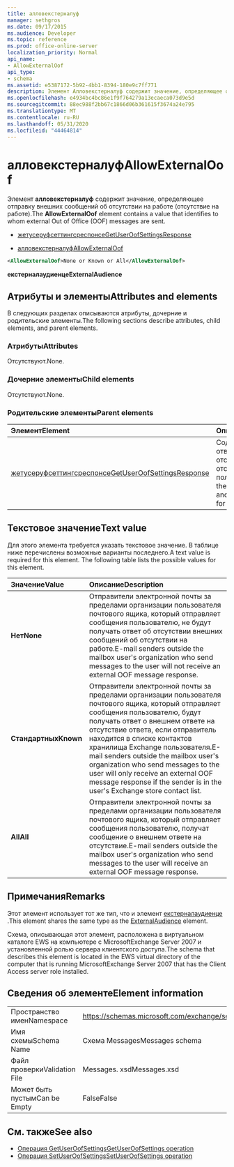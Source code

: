 ```yaml
---
title: алловекстерналуф
manager: sethgros
ms.date: 09/17/2015
ms.audience: Developer
ms.topic: reference
ms.prod: office-online-server
localization_priority: Normal
api_name:
- AllowExternalOof
api_type:
- schema
ms.assetid: e5387172-5b92-4bb1-8394-180e9c7ff771
description: Элемент Алловекстерналуф содержит значение, определяющее отправку внешних сообщений об отсутствии на работе (отсутствие на работе).
ms.openlocfilehash: e4934bc4bc86e1f9f764279a13ecaeca073d9e5d
ms.sourcegitcommit: 88ec988f2bb67c1866d06b361615f3674a24e795
ms.translationtype: MT
ms.contentlocale: ru-RU
ms.lasthandoff: 05/31/2020
ms.locfileid: "44464814"
---
```

# <a name="allowexternaloof"></a><span data-ttu-id="d7b07-103">алловекстерналуф</span><span class="sxs-lookup"><span data-stu-id="d7b07-103">AllowExternalOof</span></span>

<span data-ttu-id="d7b07-104">Элемент **алловекстерналуф** содержит значение, определяющее отправку внешних сообщений об отсутствии на работе (отсутствие на работе).</span><span class="sxs-lookup"><span data-stu-id="d7b07-104">The **AllowExternalOof** element contains a value that identifies to whom external Out of Office (OOF) messages are sent.</span></span> 
  
- [<span data-ttu-id="d7b07-105">жетусеруфсеттингсреспонсе</span><span class="sxs-lookup"><span data-stu-id="d7b07-105">GetUserOofSettingsResponse</span></span>](getuseroofsettingsresponse.md)
  
- [<span data-ttu-id="d7b07-106">алловекстерналуф</span><span class="sxs-lookup"><span data-stu-id="d7b07-106">AllowExternalOof</span></span>](allowexternaloof.md)
  
```xml
<AllowExternalOof>None or Known or All</AllowExternalOof>
```

 <span data-ttu-id="d7b07-107">**екстерналаудиенце**</span><span class="sxs-lookup"><span data-stu-id="d7b07-107">**ExternalAudience**</span></span>
## <a name="attributes-and-elements"></a><span data-ttu-id="d7b07-108">Атрибуты и элементы</span><span class="sxs-lookup"><span data-stu-id="d7b07-108">Attributes and elements</span></span>

<span data-ttu-id="d7b07-109">В следующих разделах описываются атрибуты, дочерние и родительские элементы.</span><span class="sxs-lookup"><span data-stu-id="d7b07-109">The following sections describe attributes, child elements, and parent elements.</span></span>
  
### <a name="attributes"></a><span data-ttu-id="d7b07-110">Атрибуты</span><span class="sxs-lookup"><span data-stu-id="d7b07-110">Attributes</span></span>

<span data-ttu-id="d7b07-111">Отсутствуют.</span><span class="sxs-lookup"><span data-stu-id="d7b07-111">None.</span></span>
  
### <a name="child-elements"></a><span data-ttu-id="d7b07-112">Дочерние элементы</span><span class="sxs-lookup"><span data-stu-id="d7b07-112">Child elements</span></span>

<span data-ttu-id="d7b07-113">Отсутствуют.</span><span class="sxs-lookup"><span data-stu-id="d7b07-113">None.</span></span>
  
### <a name="parent-elements"></a><span data-ttu-id="d7b07-114">Родительские элементы</span><span class="sxs-lookup"><span data-stu-id="d7b07-114">Parent elements</span></span>

|<span data-ttu-id="d7b07-115">**Элемент**</span><span class="sxs-lookup"><span data-stu-id="d7b07-115">**Element**</span></span>|<span data-ttu-id="d7b07-116">**Описание**</span><span class="sxs-lookup"><span data-stu-id="d7b07-116">**Description**</span></span>|
|:-----|:-----|
|[<span data-ttu-id="d7b07-117">жетусеруфсеттингсреспонсе</span><span class="sxs-lookup"><span data-stu-id="d7b07-117">GetUserOofSettingsResponse</span></span>](getuseroofsettingsresponse.md) <br/> |<span data-ttu-id="d7b07-118">Содержит результаты ответа и параметры отсутствия на отсутствие для пользователя.</span><span class="sxs-lookup"><span data-stu-id="d7b07-118">Contains the response results and the OOF settings for a user.</span></span>  <br/> |
   
## <a name="text-value"></a><span data-ttu-id="d7b07-119">Текстовое значение</span><span class="sxs-lookup"><span data-stu-id="d7b07-119">Text value</span></span>

<span data-ttu-id="d7b07-p101">Для этого элемента требуется указать текстовое значение. В таблице ниже перечислены возможные варианты последнего.</span><span class="sxs-lookup"><span data-stu-id="d7b07-p101">A text value is required for this element. The following table lists the possible values for this element.</span></span>
  
|<span data-ttu-id="d7b07-122">**Значение**</span><span class="sxs-lookup"><span data-stu-id="d7b07-122">**Value**</span></span>|<span data-ttu-id="d7b07-123">**Описание**</span><span class="sxs-lookup"><span data-stu-id="d7b07-123">**Description**</span></span>|
|:-----|:-----|
|<span data-ttu-id="d7b07-124">**Нет**</span><span class="sxs-lookup"><span data-stu-id="d7b07-124">**None**</span></span> <br/> |<span data-ttu-id="d7b07-125">Отправители электронной почты за пределами организации пользователя почтового ящика, который отправляет сообщения пользователю, не будут получать ответ об отсутствии внешних сообщений об отсутствии на работе.</span><span class="sxs-lookup"><span data-stu-id="d7b07-125">E-mail senders outside the mailbox user's organization who send messages to the user will not receive an external OOF message response.</span></span>  <br/> |
|<span data-ttu-id="d7b07-126">**Стандартных**</span><span class="sxs-lookup"><span data-stu-id="d7b07-126">**Known**</span></span> <br/> |<span data-ttu-id="d7b07-127">Отправители электронной почты за пределами организации пользователя почтового ящика, который отправляет сообщения пользователю, будут получать ответ о внешнем ответе на отсутствие ответа, если отправитель находится в списке контактов хранилища Exchange пользователя.</span><span class="sxs-lookup"><span data-stu-id="d7b07-127">E-mail senders outside the mailbox user's organization who send messages to the user will only receive an external OOF message response if the sender is in the user's Exchange store contact list.</span></span>  <br/> |
|<span data-ttu-id="d7b07-128">**All**</span><span class="sxs-lookup"><span data-stu-id="d7b07-128">**All**</span></span> <br/> |<span data-ttu-id="d7b07-129">Отправители электронной почты за пределами организации пользователя почтового ящика, который отправляет сообщения пользователю, получат сообщение о внешнем ответе на отсутствие.</span><span class="sxs-lookup"><span data-stu-id="d7b07-129">E-mail senders outside the mailbox user's organization who send messages to the user will receive an external OOF message response.</span></span>  <br/> |
   
## <a name="remarks"></a><span data-ttu-id="d7b07-130">Примечания</span><span class="sxs-lookup"><span data-stu-id="d7b07-130">Remarks</span></span>

<span data-ttu-id="d7b07-131">Этот элемент использует тот же тип, что и элемент [екстерналаудиенце](externalaudience.md) .</span><span class="sxs-lookup"><span data-stu-id="d7b07-131">This element shares the same type as the [ExternalAudience](externalaudience.md) element.</span></span> 
  
<span data-ttu-id="d7b07-132">Схема, описывающая этот элемент, расположена в виртуальном каталоге EWS на компьютере с MicrosoftExchange Server 2007 и установленной ролью сервера клиентского доступа.</span><span class="sxs-lookup"><span data-stu-id="d7b07-132">The schema that describes this element is located in the EWS virtual directory of the computer that is running MicrosoftExchange Server 2007 that has the Client Access server role installed.</span></span>
  
## <a name="element-information"></a><span data-ttu-id="d7b07-133">Сведения об элементе</span><span class="sxs-lookup"><span data-stu-id="d7b07-133">Element information</span></span>

|||
|:-----|:-----|
|<span data-ttu-id="d7b07-134">Пространство имен</span><span class="sxs-lookup"><span data-stu-id="d7b07-134">Namespace</span></span>  <br/> |https://schemas.microsoft.com/exchange/services/2006/messages  <br/> |
|<span data-ttu-id="d7b07-135">Имя схемы</span><span class="sxs-lookup"><span data-stu-id="d7b07-135">Schema Name</span></span>  <br/> |<span data-ttu-id="d7b07-136">Схема Messages</span><span class="sxs-lookup"><span data-stu-id="d7b07-136">Messages schema</span></span>  <br/> |
|<span data-ttu-id="d7b07-137">Файл проверки</span><span class="sxs-lookup"><span data-stu-id="d7b07-137">Validation File</span></span>  <br/> |<span data-ttu-id="d7b07-138">Messages. xsd</span><span class="sxs-lookup"><span data-stu-id="d7b07-138">Messages.xsd</span></span>  <br/> |
|<span data-ttu-id="d7b07-139">Может быть пустым</span><span class="sxs-lookup"><span data-stu-id="d7b07-139">Can be Empty</span></span>  <br/> |<span data-ttu-id="d7b07-140">False</span><span class="sxs-lookup"><span data-stu-id="d7b07-140">False</span></span>  <br/> |
   
## <a name="see-also"></a><span data-ttu-id="d7b07-141">См. также</span><span class="sxs-lookup"><span data-stu-id="d7b07-141">See also</span></span>

- [<span data-ttu-id="d7b07-142">Операция GetUserOofSettings</span><span class="sxs-lookup"><span data-stu-id="d7b07-142">GetUserOofSettings operation</span></span>](getuseroofsettings-operation.md) 
- [<span data-ttu-id="d7b07-143">Операция SetUserOofSettings</span><span class="sxs-lookup"><span data-stu-id="d7b07-143">SetUserOofSettings operation</span></span>](setuseroofsettings-operation.md)

